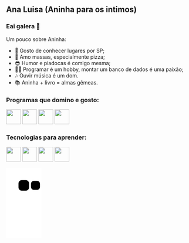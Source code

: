 ## Ana Luisa (Aninha para os intimos)
### Eai galera 👋


Um pouco sobre Aninha:

- 🧭 Gosto de conhecer lugares por SP;
- 🌭 Amo massas, especialmente pizza;
- 😎 Humor e piadocas é comigo mesma;
- 👩‍💻 Programar é um hobby, montar um banco de dados é uma paixão;
- 🎶 Ouvir música é um dom.
- 📚 Aninha + livro = almas gêmeas.

### Programas que domino e gosto:
<div>
<img src="https://cdn.jsdelivr.net/gh/devicons/devicon/icons/html5/html5-original-wordmark.svg" width="40" height="40" />
<img src="https://cdn.jsdelivr.net/gh/devicons/devicon/icons/css3/css3-original-wordmark.svg" width="40" height="40" />
<img src="https://cdn.jsdelivr.net/gh/devicons/devicon/icons/javascript/javascript-original.svg" width="40" height="40" />
<img src="https://cdn.jsdelivr.net/gh/devicons/devicon/icons/php/php-plain.svg" width="40" height="40"/>
</div>


### Tecnologias para aprender:
<div>
<img src="https://cdn.jsdelivr.net/gh/devicons/devicon/icons/java/java-original.svg" width="40" height="40" />
<img src="https://cdn.jsdelivr.net/gh/devicons/devicon/icons/kotlin/kotlin-original.svg" width="40" height="40" />
<img src="https://cdn.jsdelivr.net/gh/devicons/devicon/icons/laravel/laravel-plain.svg" width="40" height="40" />
<img src="https://cdn.jsdelivr.net/gh/devicons/devicon/icons/mysql/mysql-original-wordmark.svg" width="40" height="40" />
</div>


![Snake animation](https://github.com/Anag0es/Anag0es/blob/output/github-contribution-grid-snake.svg)

